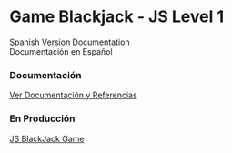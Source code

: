 # Game Blackjack - JS Level 1

Spanish Version Documentation \
Documentación en Español

### Documentación

<a target="_blank" href="https://power-almandine-3c4.notion.site/Lab-1-Blackjack-20528a5006e24c089f75f099669fed52">Ver Documentación y Referencias</a>

### En Producción

<a target="_blank" href="https://blackjackjsgame.github.com/">JS BlackJack Game</a>
